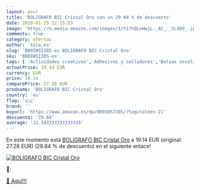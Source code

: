 ```yaml
---
layout: post
title: 'BOLIGRAFO BIC Cristal Oro con un 29.84 % de descuento'
date: 2020-01-25 12:15:53
image: 'https://m.media-amazon.com/images/I/517hQLnHwjL._AC_._SL400_.jpg'
comments: true
category: ofertas
author: 'tole.es'
slug: 'B00IWSI38S-es BOLIGRAFO BIC Cristal Oro'
sku: 'B00IWSI38S-es'
tags: [ 'Actividades creativas','Adhesivos y selladores','Bolsas escolares','Bolígrafos de bola','Bolígrafos y recambios','Bolígrafos, lápices y útiles de escritura','Bricolaje y herramientas','Cuchillos de cocina','Equipaje','Ferretería','Hogar y cocina','Juegos de cuchillos de cocina','Juguetes','Juguetes y juegos','Lápices de colores para niños','Material de escritura y dibujo para niños','Mochilas, estuches y sets escolares','Oficina y papelería','Pegamentos instantáneos','Utensilios de cocina','bic','boligrafo','cristal', ]
actualPrice: 19.14 EUR
currency: EUR
price: 19.14
comparePrice: 27.28 EUR
prodname: 'BOLIGRAFO BIC Cristal Oro'
country: 'es'
flag: '🇪🇸'
brand: ''
buyurl: 'https://www.amazon.es/dp/B00IWSI38S/?tag=tolees-21'
descuento: '29.84'
average: '21.343333333333334'
---
```


En este momento está [BOLIGRAFO BIC Cristal Oro](https://www.amazon.es/dp/B00IWSI38S/?tag=tolees-21) a 19.14 EUR (original: 27.28 EUR) (29.84 %  de descuento) en el siguiente enlace!

[![BOLIGRAFO BIC Cristal Oro](https://m.media-amazon.com/images/I/517hQLnHwjL._AC_._SL400_.jpg)](https://www.amazon.es/dp/B00IWSI38S/?tag=tolees-21)

🔎:


[🛒 Aquí!!!](https://www.amazon.es/dp/B00IWSI38S/?tag=tolees-21)

